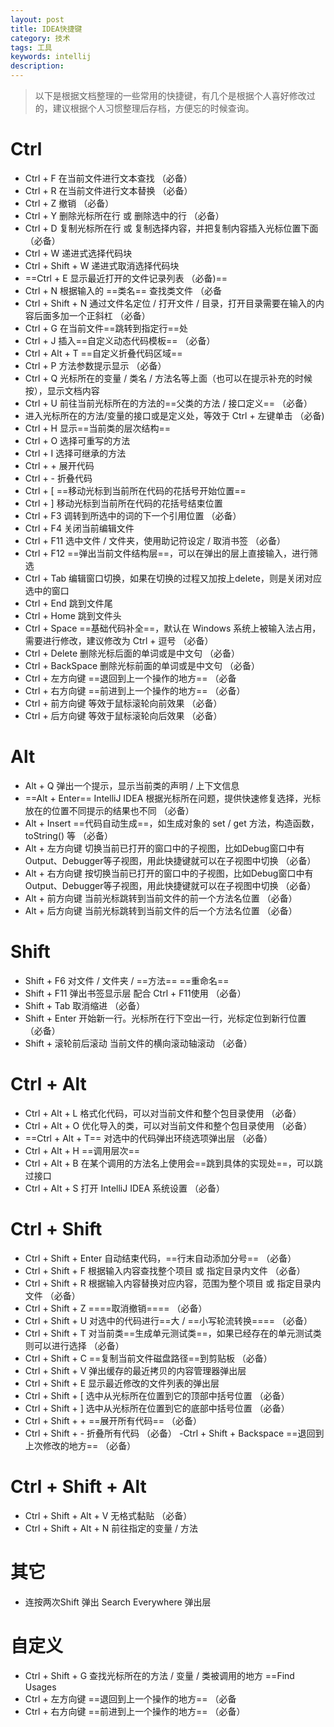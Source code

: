 ```yaml
---
layout: post
title: IDEA快捷键
category: 技术
tags: 工具
keywords: intellij
description:
---
```


> 以下是根据文档整理的一些常用的快捷键，有几个是根据个人喜好修改过的，建议根据个人习惯整理后存档，方便忘的时候查询。

# Ctrl

- Ctrl + F	在当前文件进行文本查找 （必备）
- Ctrl + R	在当前文件进行文本替换 （必备）
- Ctrl + Z	撤销 （必备）
- Ctrl + Y	删除光标所在行 或 删除选中的行 （必备）
- Ctrl + D	复制光标所在行 或 复制选择内容，并把复制内容插入光标位置下面 （必备）
- Ctrl + W	递进式选择代码块
- Ctrl + Shift + W	递进式取消选择代码块
- ==Ctrl + E	显示最近打开的文件记录列表 （必备)==
- Ctrl + N	根据输入的 ==类名== 查找类文件 （必备
- Ctrl + Shift + N	通过文件名定位 / 打开文件 / 目录，打开目录需要在输入的内容后面多加一个正斜杠 （必备）
- Ctrl + G	在当前文件==跳转到指定行==处
- Ctrl + J	插入==自定义动态代码模板== （必备）
- Ctrl + Alt + T  ==自定义折叠代码区域==
- Ctrl + P	方法参数提示显示 （必备）
- Ctrl + Q	光标所在的变量 / 类名 / 方法名等上面（也可以在提示补充的时候按），显示文档内容
- Ctrl + U	前往当前光标所在的方法的==父类的方法 / 接口定义== （必备）
- 进入光标所在的方法/变量的接口或是定义处，等效于 Ctrl + 左键单击 （必备)
- Ctrl + H	显示==当前类的层次结构==
- Ctrl + O	选择可重写的方法
- Ctrl + I	选择可继承的方法
- Ctrl + +	展开代码
- Ctrl + -	折叠代码
- Ctrl + [	==移动光标到当前所在代码的花括号开始位置==
- Ctrl + ]	移动光标到当前所在代码的花括号结束位置
- Ctrl + F3	调转到所选中的词的下一个引用位置 （必备）
- Ctrl + F4	关闭当前编辑文件
- Ctrl + F11	选中文件 / 文件夹，使用助记符设定 / 取消书签 （必备）
- Ctrl + F12	==弹出当前文件结构层==，可以在弹出的层上直接输入，进行筛选
- Ctrl + Tab	编辑窗口切换，如果在切换的过程又加按上delete，则是关闭对应选中的窗口
- Ctrl + End	跳到文件尾
- Ctrl + Home	跳到文件头
- Ctrl + Space	==基础代码补全==，默认在 Windows 系统上被输入法占用，需要进行修改，建议修改为 Ctrl + 逗号 （必备）
- Ctrl + Delete	删除光标后面的单词或是中文句 （必备）
- Ctrl + BackSpace	删除光标前面的单词或是中文句 （必备）
- Ctrl + 左方向键	==退回到上一个操作的地方== （必备
- Ctrl + 右方向键	==前进到上一个操作的地方== （必备）
- Ctrl + 前方向键	等效于鼠标滚轮向前效果 （必备）
- Ctrl + 后方向键	等效于鼠标滚轮向后效果 （必备）




# Alt

- Alt + Q	弹出一个提示，显示当前类的声明 / 上下文信息
- ==Alt + Enter==	IntelliJ IDEA 根据光标所在问题，提供快速修复选择，光标放在的位置不同提示的结果也不同 （必备）
- Alt + Insert	==代码自动生成==，如生成对象的 set / get 方法，构造函数，toString() 等 （必备）
- Alt + 左方向键	切换当前已打开的窗口中的子视图，比如Debug窗口中有Output、Debugger等子视图，用此快捷键就可以在子视图中切换 （必备）
- Alt + 右方向键	按切换当前已打开的窗口中的子视图，比如Debug窗口中有Output、Debugger等子视图，用此快捷键就可以在子视图中切换 （必备）
- Alt + 前方向键	当前光标跳转到当前文件的前一个方法名位置 （必备）
-   Alt + 后方向键	当前光标跳转到当前文件的后一个方法名位置 （必备）


# Shift

- Shift + F6	对文件 / 文件夹 / ==方法== ==重命名==
- Shift + F11	弹出书签显示层 配合 Ctrl + F11使用 （必备）
- Shift + Tab	取消缩进 （必备）
- Shift + Enter	开始新一行。光标所在行下空出一行，光标定位到新行位置 （必备）
- Shift + 滚轮前后滚动	当前文件的横向滚动轴滚动 （必备）


# Ctrl + Alt

- Ctrl + Alt + L	格式化代码，可以对当前文件和整个包目录使用 （必备）
- Ctrl + Alt + O	优化导入的类，可以对当前文件和整个包目录使用 （必备）
- ==Ctrl + Alt + T==	对选中的代码弹出环绕选项弹出层 （必备）
- Ctrl + Alt + H	==调用层次==
- Ctrl + Alt + B	在某个调用的方法名上使用会==跳到具体的实现处==，可以跳过接口
- Ctrl + Alt + S	打开 IntelliJ IDEA 系统设置 （必备）


# Ctrl + Shift

- Ctrl + Shift + Enter 自动结束代码，==行末自动添加分号== （必备）
- Ctrl + Shift + F	根据输入内容查找整个项目 或 指定目录内文件 （必备）
- Ctrl + Shift + R	根据输入内容替换对应内容，范围为整个项目 或 指定目录内文件 （必备）
- Ctrl + Shift + Z	====取消撤销==== （必备）
- Ctrl + Shift + U	对选中的代码进行==大 / ==小写轮流转换==== （必备）
- Ctrl + Shift + T	对当前类==生成单元测试类==，如果已经存在的单元测试类则可以进行选择 （必备）
- Ctrl + Shift + C	==复制当前文件磁盘路径==到剪贴板 （必备）  
- Ctrl + Shift + V	弹出缓存的最近拷贝的内容管理器弹出层
- Ctrl + Shift + E	显示最近修改的文件列表的弹出层
- Ctrl + Shift + [	选中从光标所在位置到它的顶部中括号位置 （必备）
- Ctrl + Shift + ]	选中从光标所在位置到它的底部中括号位置 （必备）
- Ctrl + Shift + +	==展开所有代码== （必备）
- Ctrl + Shift + -	折叠所有代码 （必备）
-Ctrl + Shift + Backspace	==退回到上次修改的地方== （必备）


# Ctrl + Shift + Alt

- Ctrl + Shift + Alt + V	无格式黏贴 （必备）
- Ctrl + Shift + Alt + N	前往指定的变量 / 方法

# 其它

- 连按两次Shift	弹出 Search Everywhere 弹出层

# 自定义

- Ctrl + Shift + G 查找光标所在的方法 / 变量 / 类被调用的地方 ==Find Usages
- Ctrl + 左方向键	==退回到上一个操作的地方== （必备
- Ctrl + 右方向键	==前进到上一个操作的地方== （必备）
